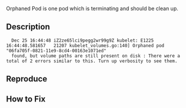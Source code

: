 Orphaned Pod is one pod which is terminating and should be clean up.

## Description

      Dec 25 16:44:48 iZ2ze65lci9pegg2wr99g9Z kubelet: E1225 16:44:48.581657   21207 kubelet_volumes.go:140] Orphaned pod "06fa705f-0821-11e9-8cd4-00163e1071ed"
      found, but volume paths are still present on disk : There were a total of 2 errors similar to this. Turn up verbosity to see them.


## Reproduce


## How to Fix

